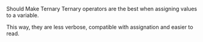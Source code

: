 Should Make Ternary
Ternary operators are the best when assigning values to a variable.

This way, they are less verbose, compatible with assignation and easier to read.

<?php
    // verbose if then structure
    if ($a == 3) {
        $b = 2;
    } else {
        $b = 3;
    }

    // compact ternary call
    $b = ($a == 3) ? 2 : 3;

    // verbose if then structure
    // Works with short assignations and simple expressions
    if ($a != 3) {
        $b += 2 - $a * 4;
    } else {
        $b += 3;
    }

    // compact ternary call
    $b += ($a != 3) ? 2 - $a * 4 : 3;

?>

